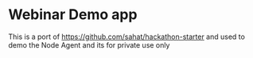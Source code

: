 Webinar Demo app
================

This is a port of https://github.com/sahat/hackathon-starter and used to demo the Node Agent and its for private use only

